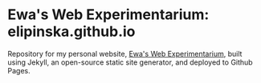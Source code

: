 # Ewa's Web Experimentarium: elipinska.github.io


Repository for my personal website, <a href="http://elipinska.github.io">Ewa's Web Experimentarium</a>, built using Jekyll, an open-source static site generator, and deployed to Github Pages.
